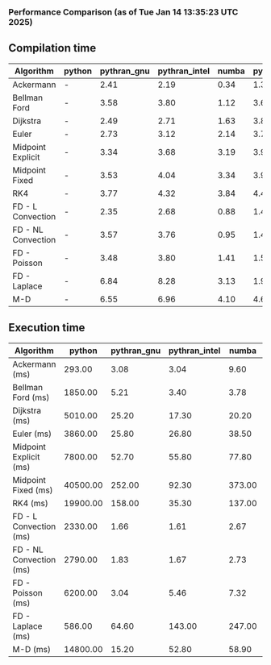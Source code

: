 ### Performance Comparison (as of Tue Jan 14 13:35:23 UTC 2025)
## Compilation time
Algorithm                 | python                    | pythran_gnu               | pythran_intel             | numba                     | pyccel_fortran_gnu        | pyccel_c_gnu              | pyccel_fortran_intel      | pyccel_c_intel           
------------------------- | ------------------------- | ------------------------- | ------------------------- | ------------------------- | ------------------------- | ------------------------- | ------------------------- | -------------------------
Ackermann                 | -                         | 2.41                      | 2.19                      | 0.34                      | 1.35                      | 1.34                      | 1.51                      | 1.40                     
Bellman Ford              | -                         | 3.58                      | 3.80                      | 1.12                      | 3.69                      | 4.10                      | 3.88                      | 4.04                     
Dijkstra                  | -                         | 2.49                      | 2.71                      | 1.63                      | 3.83                      | 4.04                      | 3.95                      | 4.08                     
Euler                     | -                         | 2.73                      | 3.12                      | 2.14                      | 3.70                      | 4.08                      | 3.84                      | 4.05                     
Midpoint Explicit         | -                         | 3.34                      | 3.68                      | 3.19                      | 3.95                      | 4.32                      | 4.06                      | 4.25                     
Midpoint Fixed            | -                         | 3.53                      | 4.04                      | 3.34                      | 3.96                      | 4.30                      | 4.13                      | 4.36                     
RK4                       | -                         | 3.77                      | 4.32                      | 3.84                      | 4.42                      | 4.71                      | 4.53                      | 4.75                     
FD - L Convection         | -                         | 2.35                      | 2.68                      | 0.88                      | 1.43                      | 3.97                      | 1.63                      | 4.02                     
FD - NL Convection        | -                         | 3.57                      | 3.76                      | 0.95                      | 1.47                      | 4.08                      | 1.69                      | 4.13                     
FD - Poisson              | -                         | 3.48                      | 3.80                      | 1.41                      | 1.59                      | 4.15                      | 2.91                      | 4.17                     
FD - Laplace              | -                         | 6.84                      | 8.28                      | 3.13                      | 1.92                      | 4.50                      | 2.19                      | 4.45                     
M-D                       | -                         | 6.55                      | 6.96                      | 4.10                      | 4.60                      | 4.89                      | 4.99                      | 5.15                     

## Execution time
Algorithm                 | python                    | pythran_gnu               | pythran_intel             | numba                     | pyccel_fortran_gnu        | pyccel_c_gnu              | pyccel_fortran_intel      | pyccel_c_intel           
------------------------- | ------------------------- | ------------------------- | ------------------------- | ------------------------- | ------------------------- | ------------------------- | ------------------------- | -------------------------
Ackermann (ms)            | 293.00                    | 3.08                      | 3.04                      | 9.60                      | 1.50                      | 1.59                      | 8.71                      | 4.33                     
Bellman Ford (ms)         | 1850.00                   | 5.21                      | 3.40                      | 3.78                      | 2.93                      | 6.08                      | -                         | 19.00                    
Dijkstra (ms)             | 5010.00                   | 25.20                     | 17.30                     | 20.20                     | 19.90                     | 32.30                     | -                         | 23.60                    
Euler (ms)                | 3860.00                   | 25.80                     | 26.80                     | 38.50                     | 16.50                     | 142.00                    | 14.10                     | 127.00                   
Midpoint Explicit (ms)    | 7800.00                   | 52.70                     | 55.80                     | 77.80                     | 23.30                     | 282.00                    | 16.40                     | 253.00                   
Midpoint Fixed (ms)       | 40500.00                  | 252.00                    | 92.30                     | 373.00                    | 74.70                     | 1400.00                   | 63.70                     | 1220.00                  
RK4 (ms)                  | 19900.00                  | 158.00                    | 35.30                     | 137.00                    | 35.30                     | 492.00                    | 38.00                     | 400.00                   
FD - L Convection (ms)    | 2330.00                   | 1.66                      | 1.61                      | 2.67                      | 1.78                      | 1.84                      | -                         | 4.88                     
FD - NL Convection (ms)   | 2790.00                   | 1.83                      | 1.67                      | 2.73                      | 2.01                      | 1.99                      | -                         | 4.06                     
FD - Poisson (ms)         | 6200.00                   | 3.04                      | 5.46                      | 7.32                      | 2.80                      | 3.74                      | -                         | 4.94                     
FD - Laplace (ms)         | 586.00                    | 64.60                     | 143.00                    | 247.00                    | 59.90                     | 260.00                    | -                         | 276.00                   
M-D (ms)                  | 14800.00                  | 15.20                     | 52.80                     | 58.90                     | 54.10                     | 59.40                     | 91.50                     | 62.10                    
